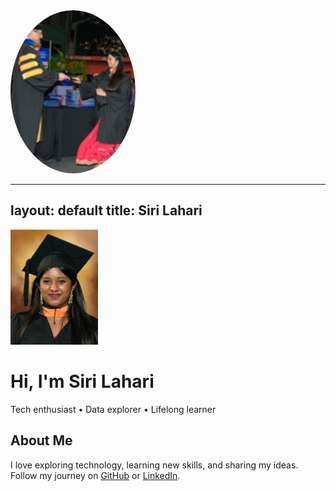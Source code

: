 <img src="/assets/images/profile.jpg" alt="My profile picture" style="width:200px; border-radius:50%;">

---
layout: default
title: Siri Lahari
---

<div class="hero">
  <img src="/assets/profile.jpg" alt="Siri Lahari" class="profile-pic">
  <h1>Hi, I'm Siri Lahari</h1>
  <p class="subtitle">Tech enthusiast • Data explorer • Lifelong learner</p>
</div>

<div class="about">
  <h2>About Me</h2>
  <p>
    I love exploring technology, learning new skills, and sharing my ideas.
    Follow my journey on <a href="https://github.com/sirilahari10">GitHub</a> 
    or <a href="https://www.linkedin.com/in/sirilahari10/">LinkedIn</a>.
  </p>
</div>


